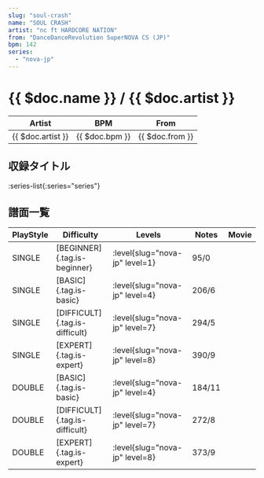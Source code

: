 ```yaml
---
slug: "soul-crash"
name: "SOUL CRASH"
artist: "nc ft HARDCORE NATION"
from: "DanceDanceRevolution SuperNOVA CS (JP)"
bpm: 142
series:
  - "nova-jp"
---
```


# {{ $doc.name }} / {{ $doc.artist }}

|Artist|BPM|From|
|------|---|----|
|{{ $doc.artist }}|{{ $doc.bpm }}|{{ $doc.from }}|

## 収録タイトル

:series-list{:series="series"}

## 譜面一覧

|PlayStyle|Difficulty|Levels|Notes|Movie|
|---------|----------|------|-----|-----|
|SINGLE|[BEGINNER]{.tag.is-beginner}|:level{slug="nova-jp" level=1}|95/0||
|SINGLE|[BASIC]{.tag.is-basic}|:level{slug="nova-jp" level=4}|206/6||
|SINGLE|[DIFFICULT]{.tag.is-difficult}|:level{slug="nova-jp" level=7}|294/5||
|SINGLE|[EXPERT]{.tag.is-expert}|:level{slug="nova-jp" level=8}|390/9||
|DOUBLE|[BASIC]{.tag.is-basic}|:level{slug="nova-jp" level=4}|184/11||
|DOUBLE|[DIFFICULT]{.tag.is-difficult}|:level{slug="nova-jp" level=7}|272/8||
|DOUBLE|[EXPERT]{.tag.is-expert}|:level{slug="nova-jp" level=8}|373/9||
